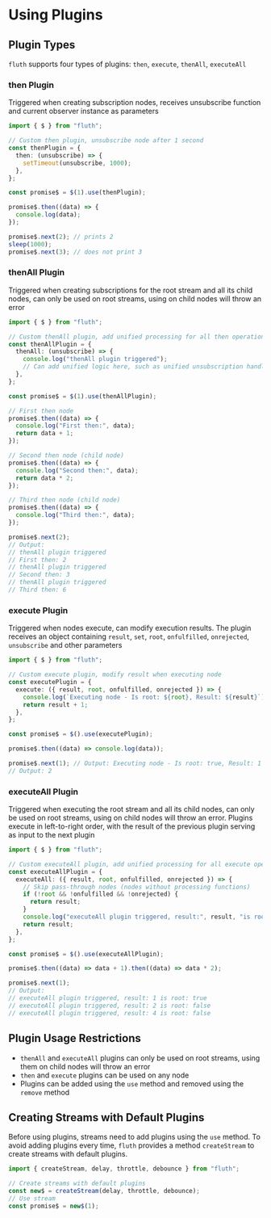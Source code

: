 # Using Plugins

## Plugin Types

`fluth` supports four types of plugins: `then`, `execute`, `thenAll`, `executeAll`

### then Plugin

Triggered when creating subscription nodes, receives unsubscribe function and current observer instance as parameters

```typescript
import { $ } from "fluth";

// Custom then plugin, unsubscribe node after 1 second
const thenPlugin = {
  then: (unsubscribe) => {
    setTimeout(unsubscribe, 1000);
  },
};

const promise$ = $(1).use(thenPlugin);

promise$.then((data) => {
  console.log(data);
});

promise$.next(2); // prints 2
sleep(1000);
promise$.next(3); // does not print 3
```

### thenAll Plugin

Triggered when creating subscriptions for the root stream and all its child nodes, can only be used on root streams, using on child nodes will throw an error

```typescript
import { $ } from "fluth";

// Custom thenAll plugin, add unified processing for all then operations of root stream and child nodes
const thenAllPlugin = {
  thenAll: (unsubscribe) => {
    console.log("thenAll plugin triggered");
    // Can add unified logic here, such as unified unsubscription handling
  },
};

const promise$ = $(1).use(thenAllPlugin);

// First then node
promise$.then((data) => {
  console.log("First then:", data);
  return data + 1;
});

// Second then node (child node)
promise$.then((data) => {
  console.log("Second then:", data);
  return data * 2;
});

// Third then node (child node)
promise$.then((data) => {
  console.log("Third then:", data);
});

promise$.next(2);
// Output:
// thenAll plugin triggered
// First then: 2
// thenAll plugin triggered
// Second then: 3
// thenAll plugin triggered
// Third then: 6
```

### execute Plugin

Triggered when nodes execute, can modify execution results. The plugin receives an object containing `result`, `set`, `root`, `onfulfilled`, `onrejected`, `unsubscribe` and other parameters

```typescript
import { $ } from "fluth";

// Custom execute plugin, modify result when executing node
const executePlugin = {
  execute: ({ result, root, onfulfilled, onrejected }) => {
    console.log(`Executing node - Is root: ${root}, Result: ${result}`);
    return result + 1;
  },
};

const promise$ = $().use(executePlugin);

promise$.then((data) => console.log(data));

promise$.next(1); // Output: Executing node - Is root: true, Result: 1
// Output: 2
```

### executeAll Plugin

Triggered when executing the root stream and all its child nodes, can only be used on root streams, using on child nodes will throw an error. Plugins execute in left-to-right order, with the result of the previous plugin serving as input to the next plugin

```typescript
import { $ } from "fluth";

// Custom executeAll plugin, add unified processing for all execute operations of root stream and child nodes
const executeAllPlugin = {
  executeAll: ({ result, root, onfulfilled, onrejected }) => {
    // Skip pass-through nodes (nodes without processing functions)
    if (!root && !onfulfilled && !onrejected) {
      return result;
    }
    console.log("executeAll plugin triggered, result:", result, "is root:", root);
    return result;
  },
};

const promise$ = $().use(executeAllPlugin);

promise$.then((data) => data + 1).then((data) => data * 2);

promise$.next(1);
// Output:
// executeAll plugin triggered, result: 1 is root: true
// executeAll plugin triggered, result: 2 is root: false
// executeAll plugin triggered, result: 4 is root: false
```

## Plugin Usage Restrictions

- `thenAll` and `executeAll` plugins can only be used on root streams, using them on child nodes will throw an error
- `then` and `execute` plugins can be used on any node
- Plugins can be added using the `use` method and removed using the `remove` method

## Creating Streams with Default Plugins

Before using plugins, streams need to add plugins using the `use` method. To avoid adding plugins every time, `fluth` provides a method `createStream` to create streams with default plugins.

```typescript
import { createStream, delay, throttle, debounce } from "fluth";

// Create streams with default plugins
const new$ = createStream(delay, throttle, debounce);
// Use stream
const promise$ = new$(1);
```
